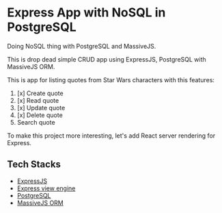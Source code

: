 # Express App with NoSQL in PostgreSQL

Doing NoSQL thing with PostgreSQL and MassiveJS.

This is drop dead simple CRUD app using ExpressJS, PostgreSQL with MassiveJS ORM.

This is app for listing quotes from Star Wars characters with this features:

1. [x] Create quote
2. [x] Read quote
3. [x] Update quote
4. [x] Delete quote
5. Search quote

To make this project more interesting, let's add React server rendering for Express.

## Tech Stacks

* [ExpressJS](http://expressjs.com/)
* [Express view engine](https://github.com/reactjs/express-react-views)
* [PostgreSQL](https://www.postgresql.org/)
* [MassiveJS ORM](https://github.com/robconery/massive-js)

